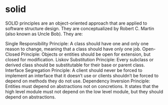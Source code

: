 # solid

SOLID principles are an object-oriented approach that are applied to software structure design. They are conceptualized by Robert C. Martin (also known as Uncle Bob). They are:

Single Responsibility Principle: A class should have one and only one reason to change, meaning that a class should have only one job.
Open-Closed Principle: Objects or entities should be open for extension, but closed for modification.
Liskov Substitution Principle: Every subclass or derived class should be substitutable for their base or parent class.
Interface Segregation Principle: A client should never be forced to implement an interface that it doesn’t use or clients shouldn’t be forced to depend on methods they do not use.
Dependency Inversion Principle: Entities must depend on abstractions not on concretions. It states that the high level module must not depend on the low level module, but they should depend on abstractions.
